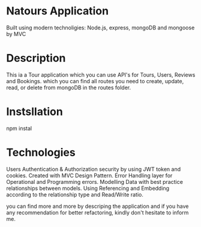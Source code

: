 # Natours Application

Built using modern technoligies: Node.js, express, mongoDB and mongoose by MVC

# Description

This ia a Tour application which you can use API's for Tours, Users, Reviews and Bookings.
which you can find all routes you need to create, update, read, or delete from mongoDB in the routes folder.

# Instsllation

npm instal

# Technologies

Users Authentication & Authorization security by using JWT token and cookies.
Created with MVC Design Pattern.
Error Handling layer for Operational and Programming errors.
Modelling Data with best practice relationships between models.
Using Referencing and Embedding according to the relationship type and Read/Write ratio.

you can find more and more by descriping the application and if you have any recommendation for better refactoring, kindly don't hesitate to inform me.
